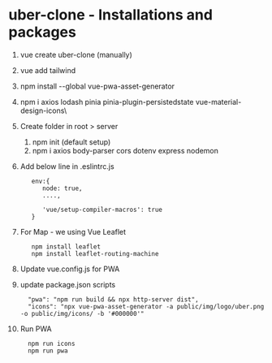 # uber-clone - Installations and packages
1. vue create uber-clone (manually)
2. vue add tailwind
3. npm install --global vue-pwa-asset-generator
4. npm i axios lodash pinia pinia-plugin-persistedstate vue-material-design-icons\
5. Create folder in root > server
   1. npm init (default setup)
   2. npm i axios body-parser cors dotenv express nodemon
6. Add below line in .eslintrc.js
   ```
      env:{
         node: true,
         ....,
         
         'vue/setup-compiler-macros': true
      }
   ```

7. For Map - we using Vue Leaflet
   ```
      npm install leaflet
      npm install leaflet-routing-machine 
   ```

8. Update vue.config.js for PWA
9. update package.json scripts
    ```
      "pwa": "npm run build && npx http-server dist",
      "icons": "npx vue-pwa-asset-generator -a public/img/logo/uber.png -o public/img/icons/ -b '#000000'"
    ```
10. Run PWA
    ``` 
      npm run icons
      npm run pwa
    ```